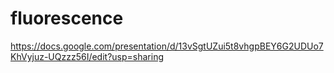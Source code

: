 # fluorescence

https://docs.google.com/presentation/d/13vSgtUZui5t8vhgpBEY6G2UDUo7KhVyjuz-UQzzz56I/edit?usp=sharing
